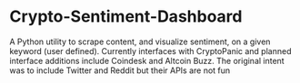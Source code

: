 # Crypto-Sentiment-Dashboard
A Python utility to scrape content, and visualize sentiment, on a given keyword (user defined). Currently interfaces with CryptoPanic and planned interface additions include Coindesk and Altcoin Buzz. The original intent was to include Twitter and Reddit but their APIs are not fun
